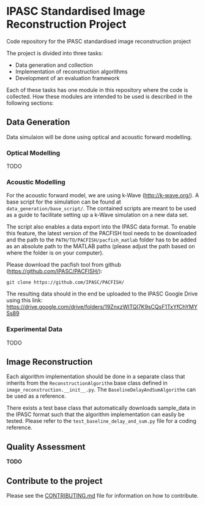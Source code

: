 # IPASC Standardised Image Reconstruction Project

Code repository for the IPASC standardised image reconstruction project

The project is divided into three tasks:

- Data generation and collection
- Implementation of reconstruction algorithms
- Development of an evaluation framework

Each of these tasks has one module in this repository where the code is collected.
How these modules are intended to be used is described in the following sections:

## Data Generation

Data simulaion will be done using optical and acoustic forward modelling.

### Optical Modelling

TODO

### Acoustic Modelling

For the  acoustic forward model, we are using k-Wave (http://k-wave.org/). 
A base script for the simulation can be found at `data_generation/base_script/`.
The contained scripts are meant to be used as a guide to facilitate setting up a k-Wave
simulation on a new data set.

The script also enables a data export into the IPASC data format.
To enable this feature, the latest version of the PACFISH tool needs to be downloaded and
the path to the `PATH/TO/PACFISH/pacfish_matlab` folder has to be added as an absolute path
to the MATLAB paths (please adjust the path based on where the folder is on your computer).

Please download the pacfish tool from github (https://github.com/IPASC/PACFISH/):
  
  `git clone https://github.com/IPASC/PACFISH/`

The resulting data should in the end be uploaded to the IPASC Google Drive using this 
link: https://drive.google.com/drive/folders/19ZnxzWITQl7K9sCQsF1TxYfChYMYSs89

### Experimental Data

TODO

## Image Reconstruction

Each algorithm implementation should be done in a separate class that inherits from 
the `ReconstructionAlgorithm` base class defined in `image_reconstruction.__init__.py`.
The `BaselineDelayAndSumAlgorithm` can be used as a reference.

There exists a test base class that automatically downloads sample_data in the IPASC format such
that the algorithm implementation can easily be tested. Please refer to the `test_baseline_delay_and_sum.py`
file for a coding reference.

## Quality Assessment

**TODO**

## Contribute to the project

Please see the [CONTRIBUTING.md](CONTRIBUTING.md) file for information on how to contribute.
